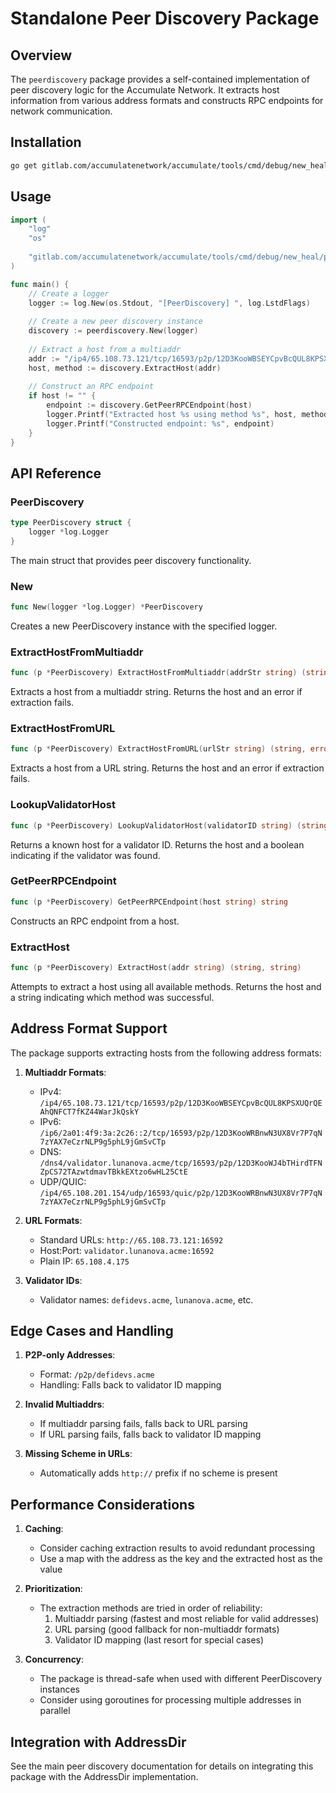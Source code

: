 # Standalone Peer Discovery Package

## Overview

The `peerdiscovery` package provides a self-contained implementation of peer discovery logic for the Accumulate Network. It extracts host information from various address formats and constructs RPC endpoints for network communication.

## Installation

```bash
go get gitlab.com/accumulatenetwork/accumulate/tools/cmd/debug/new_heal/peerdiscovery
```

## Usage

```go
import (
    "log"
    "os"
    
    "gitlab.com/accumulatenetwork/accumulate/tools/cmd/debug/new_heal/peerdiscovery"
)

func main() {
    // Create a logger
    logger := log.New(os.Stdout, "[PeerDiscovery] ", log.LstdFlags)
    
    // Create a new peer discovery instance
    discovery := peerdiscovery.New(logger)
    
    // Extract a host from a multiaddr
    addr := "/ip4/65.108.73.121/tcp/16593/p2p/12D3KooWBSEYCpvBcQUL8KPSXUQrQEAhQNFCT7fKZ44WarJkQskY"
    host, method := discovery.ExtractHost(addr)
    
    // Construct an RPC endpoint
    if host != "" {
        endpoint := discovery.GetPeerRPCEndpoint(host)
        logger.Printf("Extracted host %s using method %s", host, method)
        logger.Printf("Constructed endpoint: %s", endpoint)
    }
}
```

## API Reference

### PeerDiscovery

```go
type PeerDiscovery struct {
    logger *log.Logger
}
```

The main struct that provides peer discovery functionality.

### New

```go
func New(logger *log.Logger) *PeerDiscovery
```

Creates a new PeerDiscovery instance with the specified logger.

### ExtractHostFromMultiaddr

```go
func (p *PeerDiscovery) ExtractHostFromMultiaddr(addrStr string) (string, error)
```

Extracts a host from a multiaddr string. Returns the host and an error if extraction fails.

### ExtractHostFromURL

```go
func (p *PeerDiscovery) ExtractHostFromURL(urlStr string) (string, error)
```

Extracts a host from a URL string. Returns the host and an error if extraction fails.

### LookupValidatorHost

```go
func (p *PeerDiscovery) LookupValidatorHost(validatorID string) (string, bool)
```

Returns a known host for a validator ID. Returns the host and a boolean indicating if the validator was found.

### GetPeerRPCEndpoint

```go
func (p *PeerDiscovery) GetPeerRPCEndpoint(host string) string
```

Constructs an RPC endpoint from a host.

### ExtractHost

```go
func (p *PeerDiscovery) ExtractHost(addr string) (string, string)
```

Attempts to extract a host using all available methods. Returns the host and a string indicating which method was successful.

## Address Format Support

The package supports extracting hosts from the following address formats:

1. **Multiaddr Formats**:
   - IPv4: `/ip4/65.108.73.121/tcp/16593/p2p/12D3KooWBSEYCpvBcQUL8KPSXUQrQEAhQNFCT7fKZ44WarJkQskY`
   - IPv6: `/ip6/2a01:4f9:3a:2c26::2/tcp/16593/p2p/12D3KooWRBnwN3UX8Vr7P7qN7zYAX7eCzrNLP9g5phL9jGmSvCTp`
   - DNS: `/dns4/validator.lunanova.acme/tcp/16593/p2p/12D3KooWJ4bTHirdTFNZpCS72TAzwtdmavTBkkEXtzo6wHL25CtE`
   - UDP/QUIC: `/ip4/65.108.201.154/udp/16593/quic/p2p/12D3KooWRBnwN3UX8Vr7P7qN7zYAX7eCzrNLP9g5phL9jGmSvCTp`

2. **URL Formats**:
   - Standard URLs: `http://65.108.73.121:16592`
   - Host:Port: `validator.lunanova.acme:16592`
   - Plain IP: `65.108.4.175`

3. **Validator IDs**:
   - Validator names: `defidevs.acme`, `lunanova.acme`, etc.

## Edge Cases and Handling

1. **P2P-only Addresses**:
   - Format: `/p2p/defidevs.acme`
   - Handling: Falls back to validator ID mapping

2. **Invalid Multiaddrs**:
   - If multiaddr parsing fails, falls back to URL parsing
   - If URL parsing fails, falls back to validator ID mapping

3. **Missing Scheme in URLs**:
   - Automatically adds `http://` prefix if no scheme is present

## Performance Considerations

1. **Caching**:
   - Consider caching extraction results to avoid redundant processing
   - Use a map with the address as the key and the extracted host as the value

2. **Prioritization**:
   - The extraction methods are tried in order of reliability:
     1. Multiaddr parsing (fastest and most reliable for valid addresses)
     2. URL parsing (good fallback for non-multiaddr formats)
     3. Validator ID mapping (last resort for special cases)

3. **Concurrency**:
   - The package is thread-safe when used with different PeerDiscovery instances
   - Consider using goroutines for processing multiple addresses in parallel

## Integration with AddressDir

See the main peer discovery documentation for details on integrating this package with the AddressDir implementation.
